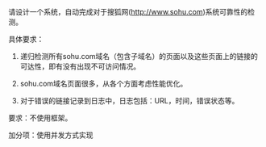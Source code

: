 请设计一个系统，自动完成对于搜狐网(http://www.sohu.com)系统可靠性的检测。

具体要求：

1. 递归检测所有sohu.com域名（包含子域名）的页面以及这些页面上的链接的可达性，即有没有出现不可访问情况。

2. sohu.com域名页面很多，从各个方面考虑性能优化。

3. 对于错误的链接记录到日志中，日志包括：URL，时间，错误状态等。

要求：不使用框架。

加分项：使用并发方式实现
